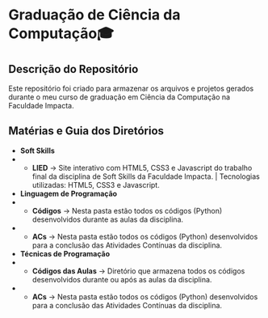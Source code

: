 # Graduação de Ciência da Computação🎓

## Descrição do Repositório

Este repositório foi criado para armazenar os arquivos e projetos gerados durante o meu curso de graduação em Ciência da Computação na Faculdade Impacta.

## Matérias e Guia dos Diretórios

- **Soft Skills**
- - **LIED** -> Site interativo com HTML5, CSS3 e Javascript do trabalho final da disciplina de Soft Skills da Faculdade Impacta. | Tecnologias utilizadas: HTML5, CSS3 e Javascript.
- **Linguagem de Programação**
- - **Códigos** -> Nesta pasta estão todos os códigos (Python) desenvolvidos durante as aulas da disciplina.
- - **ACs** -> Nesta pasta estão todos os códigos (Python) desenvolvidos para a conclusão das Atividades Contínuas da disciplina.
- **Técnicas de Programação**
- - **Códigos das Aulas** -> Diretório que armazena todos os códigos desenvolvidos durante ou após as aulas da disciplina.
- - **ACs** -> Nesta pasta estão todos os códigos (Python) desenvolvidos para a conclusão das Atividades Contínuas da disciplina.
